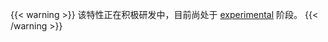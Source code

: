 ---
---
{{< warning >}}
该特性正在积极研发中，目前尚处于 [experimental](https://github.com/istio/community/blob/master/FEATURE-LIFECYCLE.md) 阶段。
{{< /warning >}}
